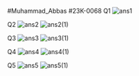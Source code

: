 #Muhammad_Abbas
#23K-0068
Q1
![ans1](https://github.com/muhammad1234-max/PfFall23/assets/75746019/d64cfc9a-1b1c-4671-bfca-1fcc8b49ea0d)

Q2
![ans2](https://github.com/muhammad1234-max/PfFall23/assets/75746019/d540ce0e-95bc-4821-807d-d08783683a3d)
![ans2(1)](https://github.com/muhammad1234-max/PfFall23/assets/75746019/ee113b3e-1099-490f-a11f-08eb84457b8b)

Q3
![ans3](https://github.com/muhammad1234-max/PfFall23/assets/75746019/88fa02b1-0f0f-46df-b023-c6c680493bfa)
![ans3(1)](https://github.com/muhammad1234-max/PfFall23/assets/75746019/c42a645a-47d7-4062-9721-73a2db93a185)

Q4
![ans4](https://github.com/muhammad1234-max/PfFall23/assets/75746019/1932a549-2a01-4806-ae76-f8c9d9ddce99)
![ans4(1)](https://github.com/muhammad1234-max/PfFall23/assets/75746019/4c5f5dc5-c759-42e7-bf59-a72678c2d8f4)

Q5
![ans5](https://github.com/muhammad1234-max/PfFall23/assets/75746019/a2759d4d-ee51-424a-ba70-2b0a8ecd26ef)
![ans5(1)](https://github.com/muhammad1234-max/PfFall23/assets/75746019/00a9cbec-0bb7-4d64-be39-91ea5d0f0063)
